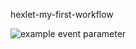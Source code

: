 hexlet-my-first-workflow

![example event parameter](https://github.com/bearBenjamin/hexlet-my-first-workflow-new/actions/workflows/hello-world.yml/badge.svg?event=push)
